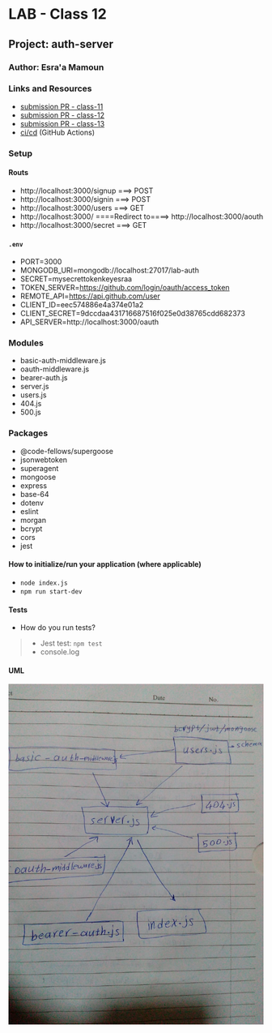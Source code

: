 # LAB - Class 12

## Project: auth-server

### Author: Esra'a Mamoun

### Links and Resources

- [submission PR - class-11](https://github.com/EsraaMamoun-401-advanced-javascript/auth-server/pull/1)
- [submission PR - class-12](https://github.com/EsraaMamoun-401-advanced-javascript/auth-server/pull/2)
- [submission PR - class-13](https://github.com/EsraaMamoun-401-advanced-javascript/auth-server/pull/3)
- [ci/cd](https://github.com/EsraaMamoun-401-advanced-javascript/auth-server/actions) (GitHub Actions)
<!-- - [back-end server url](http://xyz.com) (when applicable) -->
<!-- - [front-end application](http://xyz.com) (when applicable) -->

### Setup

#### Routs
- http://localhost:3000/signup  ===> POST
- http://localhost:3000/signin  ===> POST
- http://localhost:3000/users   ===> GET
- http://localhost:3000/        ====Redirect to====>  http://localhost:3000/aouth   
- http://localhost:3000/secret  ===> GET

#### `.env` 
- PORT=3000
- MONGODB_URI=mongodb://localhost:27017/lab-auth
- SECRET=mysecrettokenkeyesraa
- TOKEN_SERVER=https://github.com/login/oauth/access_token
- REMOTE_API=https://api.github.com/user
- CLIENT_ID=eec574886e4a374e01a2
- CLIENT_SECRET=9dccdaa431716687516f025e0d38765cdd682373
- API_SERVER=http://localhost:3000/oauth

### Modules
- basic-auth-middleware.js
- oauth-middleware.js
- bearer-auth.js
- server.js
- users.js
- 404.js
- 500.js
<!-- - model.js -->

### Packages
- @code-fellows/supergoose
- jsonwebtoken
- superagent
- mongoose
- express
- base-64
- dotenv
- eslint
- morgan
- bcrypt
- cors
- jest

#### How to initialize/run your application (where applicable)

- `node index.js`
- `npm run start-dev`

<!-- #### How to use your library (where applicable)
- Lint Tests: `npm run lint` -->

#### Tests

* How do you run tests?
 > - Jest test: `npm test` 
 > - console.log
<!-- - Any tests of note?
- Describe any tests that you did not complete, skipped, etc -->

#### UML
![UML](./img/UML3.jpeg)
